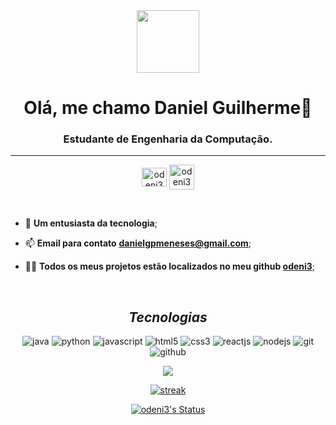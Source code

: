 <div align="center">
      <img src="https://media.giphy.com/media/HzPtbOKyBoBFsK4hyc/giphy.gif" width="100" />
</div>   
   
 
<h1 align="center">Olá, me chamo Daniel Guilherme👋</h1>
<h3 align="center">Estudante de Engenharia da Computação.</h3>
<hr>
<p align="center">
    <a href="https://www.linkedin.com/in/daniel-meneses-99746b22a/" target="_blank"><img align="center"
             src="https://raw.githubusercontent.com/rahuldkjain/github-profile-readme-generator/master/src/images/icons/Social/linked-in-alt.svg"
            alt="odeni3" height="30" width="40" /></a>
    <a href="https://www.instagram.com/odeni3/" target="_open"><img align="center"
            src="https://raw.githubusercontent.com/rahuldkjain/github-profile-readme-generator/master/src/images/icons/Social/instagram.svg"
            alt="odeni3 height="30" width="40" /></a>
    </p>
    </br> 
    
- 🔭 **Um entusiasta da tecnologia**;

- 📫 **Email para contato**
 **danielgpmeneses@gmail.com**;

- 👨‍💻 **Todos os meus projetos estão localizados no meu github [odeni3](https://github.com/odeni3)**;

<br> 

<h2 align="center"><i>Tecnologias</i></h2>

<p align="center">
    <img alt="java" src="https://img.shields.io/badge/Java-ED8B00?style=for-the-badge&logo=openjdk&logoColor=white" />
    <img alt="python" src="https://img.shields.io/badge/Python-14354C?style=for-the-badge&logo=python&logoColor=white"/>
    <img src="https://img.shields.io/badge/JavaScript-323330?style=for-the-badge&logo=javascript&logoColor=F7DF1E"
        alt="javascript" />
    <img src="https://img.shields.io/badge/HTML5-E34F26?style=for-the-badge&logo=html5&logoColor=white" alt="html5" />
    <img src="https://img.shields.io/badge/CSS3-1572B6?style=for-the-badge&logo=css3&logoColor=white" alt="css3" />
  <img src="https://img.shields.io/badge/React-20232A?style=for-the-badge&logo=react&logoColor=61DAFB"
        alt="reactjs" />
    <img src="https://img.shields.io/badge/Node.js-339933?style=for-the-badge&logo=nodedotjs&logoColor=white"
        alt="nodejs" />
    <img src="https://img.shields.io/badge/Git-f44d27?style=for-the-badge&logo=git&logoColor=white" alt="git" />
    <img src="https://img.shields.io/badge/GitHub-100000?style=for-the-badge&logo=github&logoColor=white"
        alt="github" />

</p>
<p align="center"><img 
        src="https://github-readme-stats.vercel.app/api/top-langs?username=odeni3&show_icons=true&locale=en&layout=compact&theme=react&hide_border=true&bg_color=0D1117"/></p>    
<p align="center">
    <a href="https://github.com/odeni3">
        <img title=":fire: Get streak stats for your profile at git.io/streak-stats" alt="streak"
            src="https://github-readme-streak-stats.herokuapp.com/?user=odeni3&theme=black-ice&hide_border=true&stroke=0000&background=060A0CD0" />
    </a>
</p>
<p align="center">
    <a href="https://github.com/odeni3"><img alt="odeni3's Status"
            src="https://github-readme-stats.vercel.app/api?username=odeni3&show_icons=true&count_private=true&theme=react&hide_border=true&bg_color=0D1117" />
     </a>
</p>

  
